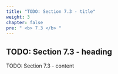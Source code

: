 ```yaml
---
title: "TODO: Section 7.3 - title"
weight: 3
chapter: false
pre: " <b> 7.3 </b> "
---
```


## TODO: Section 7.3 - heading

TODO: Section 7.3 - content
